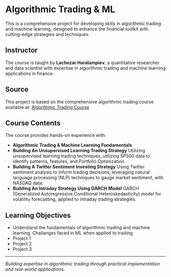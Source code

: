 # Algorithmic Trading & ML

This is a comprehensive project for developing skills in algorithmic trading and machine learning, designed to enhance the financial toolkit with cutting-edge strategies and techniques.

## Instructor

The course is taught by **Lachezar Haralampiev**, a quantitative researcher and data scientist with expertise in algorithmic trading and machine learning applications in finance.


## Source

This project is based on the comprehensive algorithmic trading course available at:
[Algorithmic Trading Course](https://www.youtube.com/watch?v=9Y3yaoi9rUQ)

## Course Contents

The course provides hands-on experience with:
- **Algorithmic Trading & Machine Learning Fundamentals**
- **Building An Unsupervised Learning Trading Strategy** Utilizing unsupervised learning trading techniques, utilizing SP500 data to identify patterns, features, and Portfolio Optimization.
- **Building A Twitter Sentiment Investing Strategy** Using Twitter sentiment analysis to inform trading decisions, leveraging natural language processing (NLP) techniques to gauge market sentiment, with NASDAQ data.
- **Building An Intraday Strategy Using GARCH Model** GARCH (Generalized Autoregressive Conditional Heteroskedasticity) model for volatility forecasting, applied to intraday trading strategies.

## Learning Objectives

- Understand the fundamentals of algorithmic trading and machine learning. Challanges faced in ML when applied to trading.
- Project 1
- Project 2
- Project 3


---

*Building expertise in algorithmic trading through practical implementation and real-world applications.*
